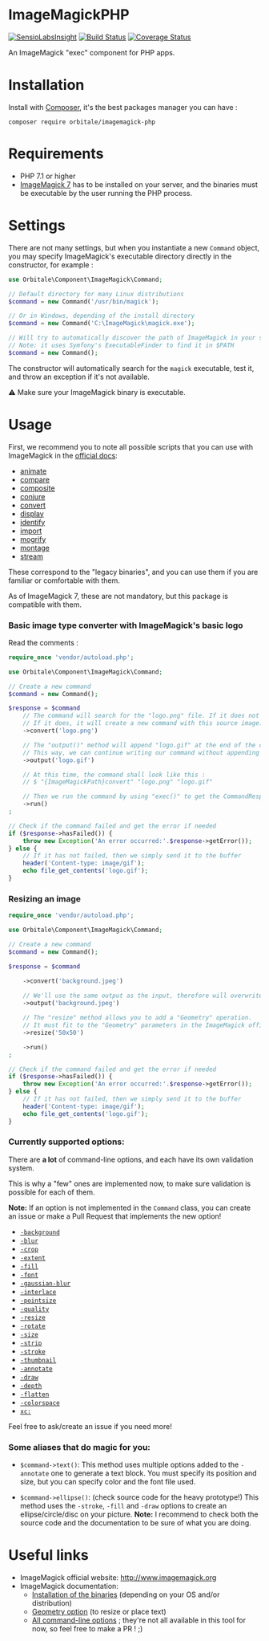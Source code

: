ImageMagickPHP
===============

[![SensioLabsInsight](https://insight.sensiolabs.com/projects/ff8b439c-772a-495e-9780-4e8e8e451254/mini.png)](https://insight.sensiolabs.com/projects/ff8b439c-772a-495e-9780-4e8e8e451254)
[![Build Status](https://travis-ci.org/Orbitale/ImageMagickPHP.png)](https://travis-ci.org/Orbitale/ImageMagickPHP)
[![Coverage Status](https://coveralls.io/repos/Orbitale/ImageMagickPHP/badge.png)](https://coveralls.io/r/Orbitale/ImageMagickPHP)

An ImageMagick "exec" component for PHP apps.

Installation
===============

Install with [Composer](https://getcomposer.org/), it's the best packages manager you can have :

```shell
composer require orbitale/imagemagick-php
```

Requirements
===============

* PHP 7.1 or higher
* [ImageMagick 7](https://www.imagemagick.org/) has to be installed on your server, and the binaries must be executable by the user running the PHP process.

Settings
===============

There are not many settings, but when you instantiate a new `Command` object, you may specify ImageMagick's executable directory directly in the constructor, for example :

```php
use Orbitale\Component\ImageMagick\Command;

// Default directory for many Linux distributions
$command = new Command('/usr/bin/magick');

// Or in Windows, depending of the install directory
$command = new Command('C:\ImageMagick\magick.exe');

// Will try to automatically discover the path of ImageMagick in your system
// Note: it uses Symfony's ExecutableFinder to find it in $PATH
$command = new Command();
```

The constructor will automatically search for the `magick` executable, test it, and throw an exception if it's not available.

⚠️ Make sure your ImageMagick binary is executable.

Usage
===============

First, we recommend you to note all possible scripts that you can use with ImageMagick in the [official docs](https://imagemagick.org/script/command-line-tools.php):

* [animate](https://imagemagick.org/script/animate.php)
* [compare](https://imagemagick.org/script/compare.php)
* [composite](https://imagemagick.org/script/composite.php)
* [conjure](https://imagemagick.org/script/conjure.php)
* [convert](https://imagemagick.org/script/convert.php)
* [display](https://imagemagick.org/script/display.php)
* [identify](https://imagemagick.org/script/identify.php)
* [import](https://imagemagick.org/script/import.php)
* [mogrify](https://imagemagick.org/script/mogrify.php)
* [montage](https://imagemagick.org/script/montage.php)
* [stream](https://imagemagick.org/script/stream.php)

These correspond to the "legacy binaries", and you can use them if you are familiar or comfortable with them.

As of ImageMagick 7, these are not mandatory, but this package is compatible with them.

### Basic image type converter with ImageMagick's basic logo

Read the comments :

```php
require_once 'vendor/autoload.php';

use Orbitale\Component\ImageMagick\Command;

// Create a new command
$command = new Command();

$response = $command
    // The command will search for the "logo.png" file. If it does not exist, it will throw an exception.
    // If it does, it will create a new command with this source image.
    ->convert('logo.png')

    // The "output()" method will append "logo.gif" at the end of the command-line instruction as a filename.
    // This way, we can continue writing our command without appending "logo.gif" ourselves.
    ->output('logo.gif')

    // At this time, the command shall look like this :
    // $ "{ImageMagickPath}convert" "logo.png" "logo.gif"

    // Then we run the command by using "exec()" to get the CommandResponse
    ->run()
;

// Check if the command failed and get the error if needed
if ($response->hasFailed()) {
    throw new Exception('An error occurred:'.$response->getError());
} else {
    // If it has not failed, then we simply send it to the buffer
    header('Content-type: image/gif');
    echo file_get_contents('logo.gif');
}
```

### Resizing an image

```php
require_once 'vendor/autoload.php';

use Orbitale\Component\ImageMagick\Command;

// Create a new command
$command = new Command();

$response = $command

    ->convert('background.jpeg')
    
    // We'll use the same output as the input, therefore will overwrite the source file after resizing it.
    ->output('background.jpeg')

    // The "resize" method allows you to add a "Geometry" operation.
    // It must fit to the "Geometry" parameters in the ImageMagick official documentation (see links below & phpdoc)
    ->resize('50x50')

    ->run()
;

// Check if the command failed and get the error if needed
if ($response->hasFailed()) {
    throw new Exception('An error occurred:'.$response->getError());
} else {
    // If it has not failed, then we simply send it to the buffer
    header('Content-type: image/gif');
    echo file_get_contents('logo.gif');
}
```

### Currently supported options:

There are **a lot** of command-line options, and each have its own validation system.
 
This is why a "few" ones are implemented now, to make sure validation is possible for each of them.

**Note:** If an option is not implemented in the `Command` class, you can create an issue or make a Pull Request that implements the new option!

* [`-background`](http://www.imagemagick.org/script/command-line-options.php#background)
* [`-blur`](http://www.imagemagick.org/script/command-line-options.php#blur)
* [`-crop`](http://www.imagemagick.org/script/command-line-options.php#crop)
* [`-extent`](http://www.imagemagick.org/script/command-line-options.php#extent)
* [`-fill`](http://www.imagemagick.org/script/command-line-options.php#fill)
* [`-font`](http://www.imagemagick.org/script/command-line-options.php#font)
* [`-gaussian-blur`](http://www.imagemagick.org/script/command-line-options.php#gaussian-blur)
* [`-interlace`](http://www.imagemagick.org/script/command-line-options.php#interlace)
* [`-pointsize`](http://www.imagemagick.org/script/command-line-options.php#pointsize)
* [`-quality`](http://www.imagemagick.org/script/command-line-options.php#quality)
* [`-resize`](http://www.imagemagick.org/script/command-line-options.php#resize)
* [`-rotate`](http://www.imagemagick.org/script/command-line-options.php#rotate)
* [`-size`](http://www.imagemagick.org/script/command-line-options.php#size)
* [`-strip`](http://www.imagemagick.org/script/command-line-options.php#strip)
* [`-stroke`](http://www.imagemagick.org/script/command-line-options.php#stroke)
* [`-thumbnail`](http://www.imagemagick.org/script/command-line-options.php#thumbnail)
* [`-annotate`](http://www.imagemagick.org/script/command-line-options.php#annotate)
* [`-draw`](http://www.imagemagick.org/script/command-line-options.php#draw)
* [`-depth`](http://www.imagemagick.org/script/command-line-options.php#depth)
* [`-flatten`](http://www.imagemagick.org/script/command-line-options.php#flatten)
* [`-colorspace`](http://www.imagemagick.org/script/command-line-options.php#colorspace)
* [`xc:`](http://www.imagemagick.org/Usage/canvas/)

Feel free to ask/create an issue if you need more!

### Some aliases that do magic for you:

* `$command->text()`:
This method uses multiple options added to the `-annotate` one to generate a text block.
You must specify its position and size, but you can specify color and the font file used.

* `$command->ellipse()`: (check source code for the heavy prototype!)
This method uses the `-stroke`, `-fill` and `-draw` options to create an ellipse/circle/disc on your picture.
**Note:** I recommend to check both the source code and the documentation to be sure of what you are doing.

Useful links
===============

* ImageMagick official website: http://www.imagemagick.org
* ImageMagick documentation:
    * [Installation of the binaries](https://www.imagemagick.org/script/download.php) (depending on your OS and/or distribution)
    * [Geometry option](https://www.imagemagick.org/script/command-line-processing.php#geometry) (to resize or place text)
    * [All command-line options](https://imagemagick.org/script/command-line-options.php) ; they're not all available in this tool for now, so feel free to make a PR ! ;)
